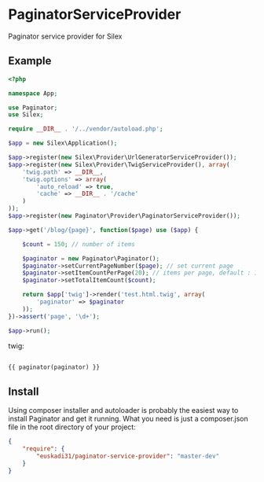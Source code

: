 PaginatorServiceProvider
========================

Paginator service provider for Silex

Example
-------

```php
<?php

namespace App;

use Paginator;
use Silex;

require __DIR__ . '/../vendor/autoload.php';

$app = new Silex\Application();

$app->register(new Silex\Provider\UrlGeneratorServiceProvider());
$app->register(new Silex\Provider\TwigServiceProvider(), array(
    'twig.path' => __DIR__,
    'twig.options' => array(
        'auto_reload' => true,
        'cache' => __DIR__ . '/cache'
    )
));
$app->register(new Paginator\Provider\PaginatorServiceProvider());

$app->get('/blog/{page}', function($page) use ($app) {

    $count = 150; // number of items

    $paginator = new Paginator\Paginator();
    $paginator->setCurrentPageNumber($page); // set current page
    $paginator->setItemCountPerPage(20); // items per page, default : 10
    $paginator->setTotalItemCount($count);

    return $app['twig']->render('test.html.twig', array(
        'paginator' => $paginator
    ));
})->assert('page', '\d+');

$app->run();
```

twig:
```html

{{ paginator(paginator) }}
```

Install
-------

Using composer installer and autoloader is probably the easiest way to install Paginator and get it running. 
What you need is just a composer.json file in the root directory of your project:
```json
{
    "require": {
        "euskadi31/paginator-service-provider": "master-dev"
    }
}
```